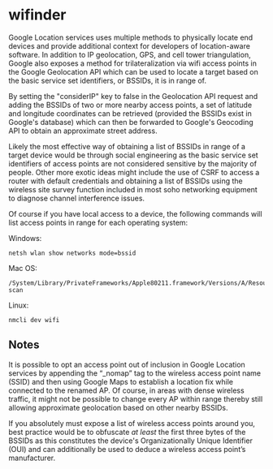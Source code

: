 # wifinder

Google Location services uses multiple methods to physically locate end devices and provide additional context for developers of location-aware software. In addition to IP geolocation, GPS, and cell tower triangulation, Google also exposes a method for trilateralization via wifi access points in the Google Geolocation API which can be used to locate a target based on the basic service set identifiers, or BSSIDs, it is in range of.

By setting the "considerIP" key to false in the Geolocation API request and adding the BSSIDs of two or more nearby access points, a set of latitude and longitude coordinates can be retrieved (provided the BSSIDs exist in Google's database) which can then be forwarded to Google's Geocoding API to obtain an approximate street address. 

Likely the most effective way of obtaining a list of BSSIDs in range of a target device would be through social engineering as the basic service set identifiers of access points are not considered sensitive by the majority of people. Other more exotic ideas might include the use of CSRF to access a router with default credentials and obtaining a list of BSSIDs using the wireless site survey function included in most soho networking equipment to diagnose channel interference issues. 

Of course if you have local access to a device, the following commands will list access points in range for each operating system:

Windows:
```
netsh wlan show networks mode=bssid
```
Mac OS:
```
/System/Library/PrivateFrameworks/Apple80211.framework/Versions/A/Resources/airport scan
```
Linux:
```
nmcli dev wifi
```

## Notes
It is possible to opt an access point out of inclusion in Google Location services by appending the “_nomap” tag to the wireless access point name (SSID) and then using Google Maps to establish a location fix while connected to the renamed AP. Of course, in areas with dense wireless traffic, it might not be possible to change every AP within range thereby still allowing approximate geolocation based on other nearby BSSIDs.

If you absolutely must expose a list of wireless access points around you, best practice would be to obfuscate *at least* the first three bytes of the BSSIDs as this constitutes the device's Organizationally Unique Identifier (OUI) and can additionally be used to deduce a wireless access point’s manufacturer.
